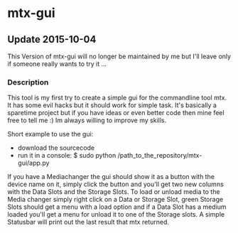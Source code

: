 # mtx-gui

##  Update 2015-10-04

This Version of mtx-gui will no longer be maintained by me but I'll leave only if someone really wants to
try it ...

### Description

This tool is my first try to create a simple gui for the commandline tool mtx.
It has some evil hacks but it should work for simple task. It's basically a 
sparetime project but if you have ideas or even better code then mine feel free 
to tell me :) Im always willing to improve my skills. 

Short example to use the gui:

 - download the sourcecode
 - run it in a console:  $ sudo python /path_to_the_repository/mtx-gui/app.py

If you have a Mediachanger the gui should show it as a button with the device name on it,
simply click the button and you'll get two new columns with the Data Slots and the Storage Slots.
To load or unload media to the Media changer simply right click on a Data or Storage Slot, green Storage Slots should get a menu with a load option
and if a Data Slot has a medium loaded you'll get a menu for unload it to one of the Storage slots.
A simple Statusbar will print out the last result that mtx returned.


 
